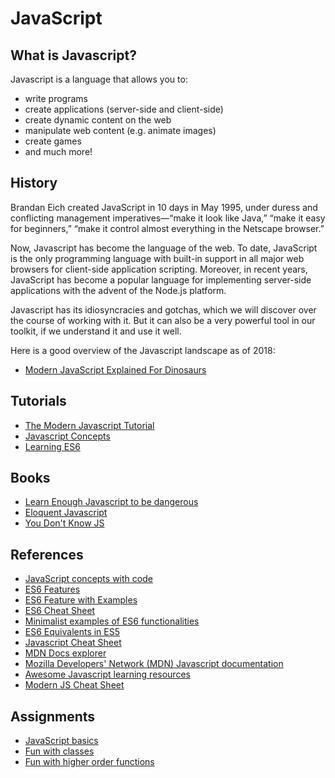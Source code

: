 # JavaScript

## What is Javascript?

Javascript is a language that allows you to:

* write programs 
* create applications \(server-side and client-side\)
* create dynamic content on the web
* manipulate web content \(e.g. animate images\)
* create games
* and much more!

## History

Brandan Eich created JavaScript in 10 days in May 1995, under duress and conflicting management imperatives—“make it look like Java,” “make it easy for beginners,” “make it control almost everything in the Netscape browser.”

Now, Javascript has become the language of the web. To date, JavaScript is the only programming language with built-in support in all major web browsers for client-side application scripting. Moreover, in recent years, JavaScript has become a popular language for implementing server-side applications with the advent of the Node.js platform.

Javascript has its idiosyncracies and gotchas, which we will discover over the course of working with it. But it can also be a very powerful tool in our toolkit, if we understand it and use it well.

Here is a good overview of the Javascript landscape as of 2018:

* [Modern JavaScript Explained For Dinosaurs](https://medium.com/the-node-js-collection/modern-javascript-explained-for-dinosaurs-f695e9747b70)

## Tutorials

* [The Modern Javascript Tutorial](http://javascript.info/)
* [Javascript Concepts](https://github.com/divyanshu-rawat/Javascript-Concepts)
* [Learning ES6](https://github.com/ericdouglas/ES6-Learning)

## Books

* [Learn Enough Javascript to be dangerous](https://www.learnenough.com/javascript-tutorial)
* [Eloquent Javascript](http://eloquentjavascript.net/)
* [You Don't Know JS](https://github.com/getify/You-Dont-Know-JS)

## References

* [JavaScript concepts with code](https://github.com/vasanthk/js-bits)
* [ES6 Features](https://github.com/lukehoban/es6features)
* [ES6 Feature with Examples](http://es6-features.org/)
* [ES6 Cheat Sheet](https://github.com/DrkSephy/es6-cheatsheet)
* [Minimalist examples of ES6 functionalities](https://github.com/hemanth/paws-on-es6)
* [ES6 Equivalents in ES5](https://github.com/addyosmani/es6-equivalents-in-es5)
* [Javascript Cheat Sheet](https://github.com/krishnr/JavaScript-cheat-sheet)
* [MDN Docs explorer](http://devdocs.io/)
* [Mozilla Developers' Network \(MDN\) Javascript documentation](https://developer.mozilla.org/en-US/docs/Learn/JavaScript/First_steps/What_is_JavaScript)
* [Awesome Javascript learning resources](https://github.com/micromata/awesome-javascript-learning)
* [Modern JS Cheat Sheet](https://mbeaudru.github.io/modern-js-cheatsheet/)

## Assignments

* [JavaScript basics](https://github.com/thoughtworks-jumpstart/javascript-basics)
* [Fun with classes](https://github.com/thoughtworks-jumpstart/javascript-classes)
* [Fun with higher order functions](https://github.com/thoughtworks-jumpstart/higher-order-functions-exercises)

